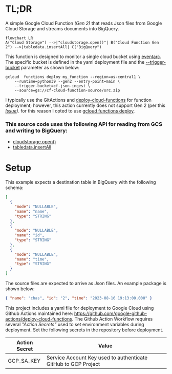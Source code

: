 # TL;DR

A simple Google Cloud Function _(Gen 2)_ that reads Json files from Google Cloud Storage and streams documents into BigQuery.

```mermaid
flowchart LR
A("Cloud Storage") -->|"cloudstorage.open()"| B("Cloud Function Gen 2") -->|tabledata.insertAll| C("BigQuery")
```

This function is designed to monitor a single cloud bucket using [eventarc](https://cloud.google.com/blog/products/serverless/cloud-functions-2nd-generation-now-generally-available). The specific bucket is defined in the yaml deployment file and the [--trigger-bucket](https://cloud.google.com/sdk/gcloud/reference/functions/deploy#--trigger-bucket) parameter as shown below:

```shell
gcloud  functions deploy my_function --region=us-central1 \
    --runtime=python39 --gen2 --entry-point=main \
    --trigger-bucket=cf-json-ingest \
    --source=gs://cf-cloud-function-source/src.zip
```

I typically use the GitActions and [deploy-cloud-functions](https://github.com/google-github-actions/deploy-cloud-functions) for function deployment; however, this action currently does not support Gen 2 (per this _[Issue](https://github.com/google-github-actions/deploy-cloud-functions/issues/304))_. for this reason I opted to use [gcloud functions deploy](https://cloud.google.com/sdk/gcloud/reference/functions/deploy).

### This source code uses the following API for reading from GCS and writing to BigQuery:

- [cloudstorage.open()](https://cloud.google.com/appengine/docs/legacy/standard/python/googlecloudstorageclient/functions#open)
- [tabledata.insertAll](https://cloud.google.com/bigquery/docs/reference/rest/v2/tabledata/insertAll)

# Setup

This example expects a destination table in BigQuery with the following schema:

```json
[
  {
    "mode": "NULLABLE",
    "name": "name",
    "type": "STRING"
  },
  {
    "mode": "NULLABLE",
    "name": "id",
    "type": "STRING"
  },
  {
    "mode": "NULLABLE",
    "name": "time",
    "type": "STRING"
  }
]
```

The source files are expected to arrive as Json files. An example package is shown below:

```json
{ "name": "chas", "id": "2", "time": "2023-08-16 19:13:00.000" }
```

This project includes a yaml file for deployment to Google Cloud using Github Actions maintained here: https://github.com/google-github-actions/deploy-cloud-functions. The Github Action Workflow requires several _"Action Secrets"_ used to set environment variables during deployment. Set the following secrets in the repository before deployment.

| Action Secret | Value                                                          |
| ------------- | -------------------------------------------------------------- |
| GCP_SA_KEY    | Service Account Key used to authenticate GitHub to GCP Project |
